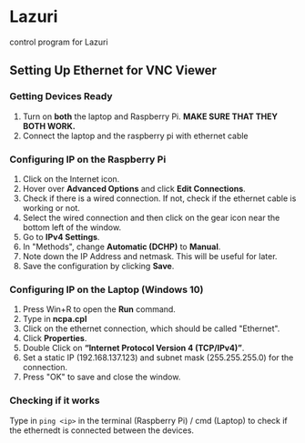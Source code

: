 # Lazuri
control program for Lazuri

## Setting Up Ethernet for VNC Viewer
### Getting Devices Ready
1. Turn on **both** the laptop and Raspberry Pi. **MAKE SURE THAT THEY BOTH WORK.**
2. Connect the laptop and the raspberry pi with ethernet cable

### Configuring IP on the Raspberry Pi
1. Click on the Internet icon.
2. Hover over **Advanced Options** and click **Edit Connections**.
3. Check if there is a wired connection. If not, check if the ethernet cable is working or not.
4. Select the wired connection and then click on the gear icon near the bottom left of the window.
5. Go to **IPv4 Settings**.
6. In "Methods", change **Automatic (DCHP)** to **Manual**.
7. Note down the IP Address and netmask. This will be useful for later.
8. Save the configuration by clicking **Save**.

### Configuring IP on the Laptop (Windows 10)
1. Press Win+R to open the **Run** command.
2. Type in **ncpa.cpl**
3. Click on the ethernet connection, which should be called "Ethernet".
4. Click **Properties**.
5. Double Click on **“Internet Protocol Version 4 (TCP/IPv4)”**.
6. Set a static IP (192.168.137.123) and subnet mask (255.255.255.0) for the connection.
7. Press "OK" to save and close the window.

### Checking if it works
Type in `ping <ip>` in the terminal (Raspberry Pi) / cmd (Laptop) to check if the ethernedt is connected between the devices.
  
